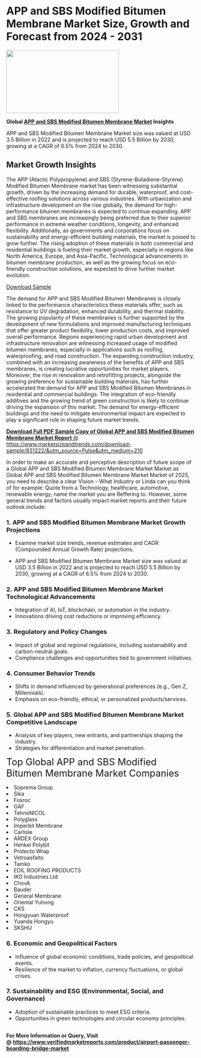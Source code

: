 <H1>APP and SBS Modified Bitumen Membrane Market Size, Growth and Forecast from 2024 - 2031</H1><img class="aligncenter size-medium wp-image-584254" src="https://thirdeyenews.in/wp-content/uploads/2024/09/Global-Market-Research-300x168.jpeg" alt="" width="300" height="168" /><p><strong>Global&nbsp;<a href="https://www.marketsizeandtrends.com/download-sample/831222/&amp;utm_source=Pulse&amp;utm_medium=210">APP and SBS Modified Bitumen Membrane Market</a> Insights</strong></p><p>APP and SBS Modified Bitumen Membrane Market size was valued at USD 3.5 Billion in 2022 and is projected to reach USD 5.5 Billion by 2030, growing at a CAGR of 6.5% from 2024 to 2030.</p><p><h2>Market Growth Insights</h2> <p>The APP (Atactic Polypropylene) and SBS (Styrene-Butadiene-Styrene) Modified Bitumen Membrane market has been witnessing substantial growth, driven by the increasing demand for durable, waterproof, and cost-effective roofing solutions across various industries. With urbanization and infrastructure development on the rise globally, the demand for high-performance bitumen membranes is expected to continue expanding. APP and SBS membranes are increasingly being preferred due to their superior performance in extreme weather conditions, longevity, and enhanced flexibility. Additionally, as governments and corporations focus on sustainability and energy-efficient building materials, the market is poised to grow further. The rising adoption of these materials in both commercial and residential buildings is fueling their market growth, especially in regions like North America, Europe, and Asia-Pacific. Technological advancements in bitumen membrane production, as well as the growing focus on eco-friendly construction solutions, are expected to drive further market evolution.</p> <p><a href="#">Download Sample</a></p> <p>The demand for APP and SBS Modified Bitumen Membranes is closely linked to the performance characteristics these materials offer, such as resistance to UV degradation, enhanced durability, and thermal stability. The growing popularity of these membranes is further supported by the development of new formulations and improved manufacturing techniques that offer greater product flexibility, lower production costs, and improved overall performance. Regions experiencing rapid urban development and infrastructure renovation are witnessing increased usage of modified bitumen membranes, especially in applications such as roofing, waterproofing, and road construction. The expanding construction industry, combined with an increasing awareness of the benefits of APP and SBS membranes, is creating lucrative opportunities for market players. Moreover, the rise in renovation and retrofitting projects, alongside the growing preference for sustainable building materials, has further accelerated the demand for APP and SBS Modified Bitumen Membranes in residential and commercial buildings. The integration of eco-friendly additives and the growing trend of green construction is likely to continue driving the expansion of this market. The demand for energy-efficient buildings and the need to mitigate environmental impact are expected to play a significant role in shaping future market trends.</p> <p><a href="#"></p><p><span class=""><strong>Download Full PDF Sample Copy of Global APP and SBS Modified Bitumen Membrane Market Report</strong> @ <a href="https://www.marketsizeandtrends.com/download-sample/831222/&amp;utm_source=Pulse&amp;utm_medium=210" target="_blank">https://www.marketsizeandtrends.com/download-sample/831222/&amp;utm_source=Pulse&amp;utm_medium=210</a></span></p><p>In order to make an accurate and perceptive description of future scope of a Global&nbsp;APP and SBS Modified Bitumen Membrane Market Market as Global&nbsp;APP and SBS Modified Bitumen Membrane Market Market of 2025, you need to describe a clear Vision &ndash; What Industry or Linda can you think of for example: Quote from a Technology, healthcare, automotive, renewable energy, name the market you are Reffering to. However, some general trends and factors usually impact market reports and their future outlook include:</p><h3>1.&nbsp;<strong>APP and SBS Modified Bitumen Membrane Market Growth Projections</strong></h3><ul><li>Examine market size trends, revenue estimates and CAGR (Compounded Annual Growth Rate) projections.</li><li><p>APP and SBS Modified Bitumen Membrane Market size was valued at USD 3.5 Billion in 2022 and is projected to reach USD 5.5 Billion by 2030, growing at a CAGR of 6.5% from 2024 to 2030.</p></li></ul><h3>2.&nbsp;<strong>APP and SBS Modified Bitumen Membrane Market Technological Advancements</strong></h3><ul><li>Integration of AI, IoT, blockchain, or automation in the industry.</li><li>Innovations driving cost reductions or improving efficiency.</li></ul><h3>3.&nbsp;<strong>Regulatory and Policy Changes</strong></h3><ul><li>Impact of global and regional regulations, including sustainability and carbon-neutral goals.</li><li>Compliance challenges and opportunities tied to government initiatives.</li></ul><h3>4.&nbsp;<strong>Consumer Behavior Trends</strong></h3><ul><li>Shifts in demand influenced by generational preferences (e.g., Gen Z, Millennials).</li><li>Emphasis on eco-friendly, ethical, or personalized products/services.</li></ul><h3>5.&nbsp;<strong>Global APP and SBS Modified Bitumen Membrane Market Competitive Landscape</strong></h3><ul><li>Analysis of key players, new entrants, and partnerships shaping the industry.</li><li>Strategies for differentiation and market penetration.</li></ul><p data-pm-slice="1 1 []"><span style="color: inherit; font-family: inherit; font-size: 25px;">Top Global APP and SBS Modified Bitumen Membrane Market Companies</span></p><div class="" data-test-id=""><p><li>Soprema Group</li><li> Sika</li><li> Fosroc</li><li> GAF</li><li> TehnoNICOL</li><li> Polyglass</li><li> Imperbit Membrane</li><li> Carlisle</li><li> ARDEX Group</li><li> Henkel Polybit</li><li> Protecto Wrap</li><li> Vetroasfalto</li><li> Tamko</li><li> EDIL ROOFING PRODUCTS</li><li> IKO Industries Ltd</li><li> ChovA</li><li> Bauder</li><li> General Membrane</li><li> Oriental Yuhong</li><li> CKS</li><li> Hongyuan Waterproof</li><li> Yuanda Hongyu</li><li> SKSHU</li></p></div><h3>6.&nbsp;<strong>Economic and Geopolitical Factors</strong></h3><ul><li>Influence of global economic conditions, trade policies, and geopolitical events.</li><li>Resilience of the market to inflation, currency fluctuations, or global crises.</li></ul><h3>7.&nbsp;<strong>Sustainability and ESG (Environmental, Social, and Governance)</strong></h3><ul><li>Adoption of sustainable practices to meet ESG criteria.</li><li>Opportunities in green technologies and circular economy principles.</li></ul><h2><strong style="font-size: 14px;">For More Information or Query, Visit @&nbsp;</strong><a style="background-color: #ffffff; font-size: 14px;" href="https://www.marketsizeandtrends.com/report/app-and-sbs-modified-bitumen-membrane-market/" target="_blank">https://www.verifiedmarketreports.com/product/airport-passenger-boarding-bridge-market</a></h2>
